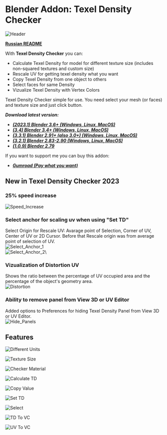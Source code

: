 # Blender Addon: Texel Density Checker

![Header](/images/Header_TD_2023_1920.png)

**[Russian README](/README_ru.md)**

With **Texel Density Checker** you can: 

* Calculate Texel Density for model for different texture size (includes non-squared textures and custom size)
* Rescale UV for getting texel density what you want
* Copy Texel Density from one object to others
* Select faces for same Density
* Vizualize Texel Density with Vertex Colors

Texel Density Checker simple for use. You need select your mesh (or faces) and texture size and just click button.

***Download latest version:***

* ***[(2023.1) Blender 3.6+ (Windows, Linux, MacOS)](https://github.com/mrven/Blender-Texel-Density-Checker/raw/master/Releases/Texel_Density_2023_1_Bl361.zip)***
* ***[(3.4) Blender 3.4+ (Windows, Linux, MacOS)](https://github.com/mrven/Blender-Texel-Density-Checker/raw/master/Releases/Texel_Density_3_4_341.zip)***
* ***[(3.3.1) Blender 2.91+ (also 3.0+) (Windows, Linux, MacOS)](https://github.com/mrven/Blender-Texel-Density-Checker/raw/master/Releases/Texel_Density_3_3_1_291.zip)***
* ***[(3.2.1) Blender 2.83-2.90 (Windows, Linux, MacOS)](https://github.com/mrven/Blender-Texel-Density-Checker/raw/master/Releases/Texel_Density_3_2_1_283.zip)***
* ***[(1.0.9) Blender 2.79](https://github.com/mrven/Blender-Texel-Density-Checker/raw/master/Releases/Texel_Density_1_0_9_279.zip)***

If you want to support me you can buy this addon:
* ***[Gumroad (Pay what you want)](https://gumroad.com/l/CEIOR)***

## New in Texel Density Checker 2023
### 25% speed increase
![Speed_Increase](/images/pngs/2023/01_Performance.png)

### Select anchor for scaling uv when using "Set TD"
Select Origin for Rescale UV: Avarage point of Selection, Corner of UV, Center of UV or 2D Cursor. Before that Rescale origin was from average point of selection of UV.\
![Select_Anchor_1](/images/pngs/2023/02_Select_Anchor_1.png)\
![Select_Anchor_2](/images/pngs/2023/03_Select_Anchor_2.png)\

### Vizualization of Distortion UV
Shows the ratio between the percentage of UV occupied area and the percentage of the object's geometry area.\
![Distortion](/images/pngs/2023/04_Distortion.png)

### Ability to remove panel from View 3D or UV Editor
Added options to Preferences for hiding Texel Density Panel from View 3D or UV Editor.\
![Hide_Panels](/images/pngs/2023/05_Hide_Panels.png)

## Features

![Different Units](/images/TD_3_En-en/01_Units_EN.png)

![Texture Size](/images/TD_3_En-en/02_Texture_Size_EN.png)

![Checker Material](/images/TD_3_En-en/03_Checker_Material_EN.png)

![Calculate TD](/images/TD_3_En-en/04_Calculate_EN.png)

![Copy Value](/images/TD_3_En-en/05_Calc_to_Set_EN.png)

![Set TD](/images/TD_3_En-en/06_Set_TD_EN.png)

![Select](/images/TD_3_En-en/07_Select_EN.png)

![TD To VC](/images/TD_3_En-en/08_TD_VC_EN.png)

![UV To VC](/images/TD_3_En-en/09_UV_VC_EN.png)
